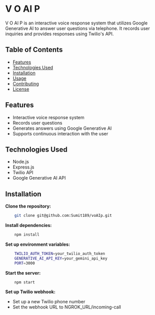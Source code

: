 # V O AI P

V O AI P is an interactive voice response system that utilizes Google Generative AI to answer user questions via telephone. It records user inquiries and provides responses using Twilio's API.

## Table of Contents

- [Features](#features)
- [Technologies Used](#technologies-used)
- [Installation](#installation)
- [Usage](#usage)
- [Contributing](#contributing)
- [License](#license)

## Features

- Interactive voice response system
- Records user questions
- Generates answers using Google Generative AI
- Supports continuous interaction with the user

## Technologies Used

- Node.js
- Express.js
- Twilio API
- Google Generative AI API

## Installation
**Clone the repository:**
```sh
    git clone git@github.com:Sumit189/voAIp.git
```

**Install dependencies:**
```sh
    npm install
```

**Set up environment variables:**
```sh
    TWILIO_AUTH_TOKEN=your_twilio_auth_token
    GENERATIVE_AI_API_KEY=your_gemini_api_key
    PORT=3000
```

**Start the server:**
```sh
    npm start
```

**Set up Twilio webhook:**
- Set up a new Twilio phone number
- Set the webhook URL to NGROK_URL/incoming-call
